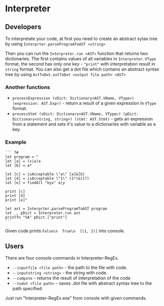 # Interpreter
## Developers

To interpretate your code, at first you need to create an abstract sytax tree by using `Interprter.parseProgramToAST <string>`

Then you can run the `Interpreter.run <AST>` function that returns two dictionaries. The first contains values of all variables in `Interpreter.VType` format, the second has only one key - `"print"` with interpretation result in `string` format.
You can also get a dot file which contains an abstract syntax tree by using `AstToDot.astToDot <output file path> <AST>`

### Another functions

* `processExpression (vDict: Dictionary<AST.VName, VType>) (expression: AST.Expr)` - return a result of a given expression in `VType` format.
* `processStmt (vDict: Dictionary<AST.VName, VType>) (pDict: Dictionary<string, string>) (stmt: AST.Stmt)` - gets an expression from a statement and sets it's value to a dictionaries with variable as a key.

### Example

    ``` f#
    let program = "
    let [a] = (x|a)a
	let [b] = a*

	let [c] = isAcceptable \"a\" [a]&[b]
	let [d] = isAcceptable \"1\" (1*)&(1?)
	let [e] = findAll "byx" a|y

	print [c]
	print [d]
	print [e]"

	let ast = Interprter.parseProgramToAST program
	let _, pDict = Interpreter.run ast
	printfn "%A" pDict.["print"]
    ```

Given code prints
    ```False\n 
    True\n 
    [(1, 2)]```
into console.

## Users

There are four console commands in Interpreter-RegEx.

* `--inputfile <file path>` - the path to the file with code.
* `--inputstring <string>` - the string with code.
* `--compute` - returns the result of interpretation of the code
* `--todot <file path>` - saves .dot file with abstract syntax tree to the path specified.
	
Just run "Interpreter-RegEx.exe" from console with given commands.